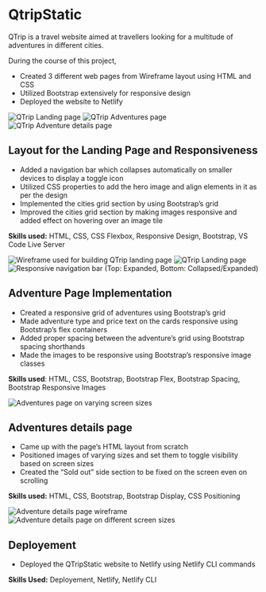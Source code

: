 
# QtripStatic

QTrip is a travel website aimed at travellers looking for a multitude of adventures in different cities. 

During the course of this project,

- Created 3 different web pages from Wireframe layout using HTML and CSS
- Utilized Bootstrap extensively for responsive design
- Deployed the website to Netlify

![QTrip Landing page](https://github.com/anshumansinha18/QtripStatic/assets/39727166/1de8ba80-9c34-4e89-9e38-03429dee4f33)
![QTrip Adventures page](https://github.com/anshumansinha18/QtripStatic/assets/39727166/931621eb-67d7-4160-8fe7-106ea8899c39)
![QTrip Adventure details page](https://github.com/anshumansinha18/QtripStatic/assets/39727166/2c9b2d77-bdde-43bd-85c3-663db495b3bd)


## Layout for the Landing Page and Responsiveness

- Added a navigation bar which collapses automatically on smaller devices to display a toggle icon
- Utilized CSS properties to add the hero image and align elements in it as per the design
- Implemented the cities grid section by using Bootstrap’s grid
- Improved the cities grid section by making images responsive and added effect on hovering over an image tile

**Skills used:** HTML, CSS, CSS Flexbox, Responsive Design, Bootstrap, VS Code Live Server

![Wireframe used for building QTrip landing page](https://github.com/anshumansinha18/QtripStatic/assets/39727166/2a9b8654-4d22-42fc-89e3-213f71693eaa)
![QTrip Landing page](https://github.com/anshumansinha18/QtripStatic/assets/39727166/347a7a3f-82c5-449b-86ce-1b3be7fd68c6)
![Responsive navigation bar (Top: Expanded, Bottom: Collapsed/Expanded)](https://github.com/anshumansinha18/QtripStatic/assets/39727166/31fa05d9-83be-4a91-acd9-8df1296ac193)


##  Adventure Page Implementation

- Created a responsive grid of adventures using Bootstrap’s grid
- Made adventure type and price text on the cards responsive using Bootstrap’s flex containers
- Added proper spacing between the adventure’s grid using Bootstrap spacing shorthands
- Made the images to be responsive using Bootstrap’s responsive image classes

**Skills used**: 
HTML, CSS, Bootstrap, Bootstrap Flex, Bootstrap Spacing, Bootstrap Responsive Images

![Adventures page on varying screen sizes](https://github.com/anshumansinha18/QtripStatic/assets/39727166/f6fd334c-921e-4c11-9010-10cc3508681c)



## Adventures details page

- Came up with the page’s HTML layout from scratch
- Positioned images of varying sizes and set them to toggle visibility based on screen sizes
- Created the “Sold out” side section to be fixed on the screen even on scrolling

**Skills used:** 
HTML, CSS, Bootstrap, Bootstrap Display, CSS Positioning

![Adventure details page wireframe](https://github.com/anshumansinha18/QtripStatic/assets/39727166/b243c6d2-f520-4cd9-84dc-1735dc89dcc1)
![Adventure details page on different screen sizes](https://github.com/anshumansinha18/QtripStatic/assets/39727166/b0a3951e-1ac6-48e4-9799-530707137047)


## Deployement

- Deployed the QTripStatic website to Netlify using Netlify CLI commands

**Skills Used:** Deployement, Netlify, Netlify CLI
